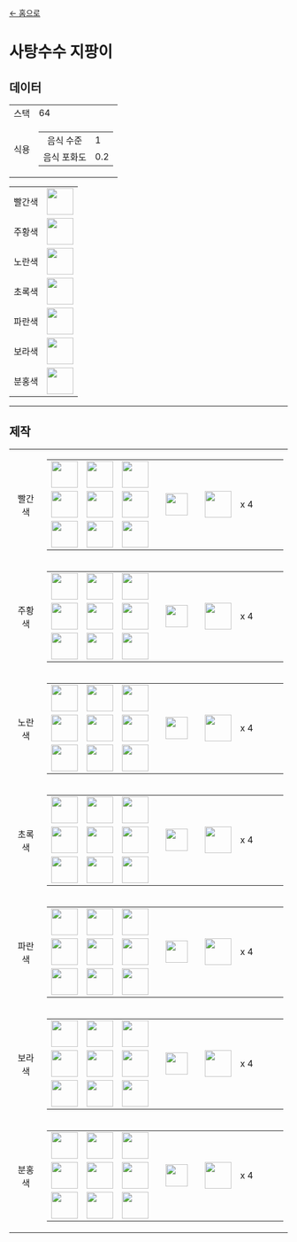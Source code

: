 [← 홈으로](../)
# 사탕수수 지팡이

## 데이터
<table>
    <tr><td align="end">스택</td><td>64</td></tr>
    <tr>
        <td align="end">식용</td>
        <td>
            <table>
                <tr><td align="center">음식 수준</td><td align="start">1</td></tr>
                <tr><td align="center">음식 포화도</td><td align="start">0.2</td></tr>
            </table>
        </td>
    </tr>
</table>
<table>
    <tr><td align="center">빨간색</td><td><img src="https://i.imgur.com/hY62lxE.png" height="48"/></td></tr>
    <tr><td align="center">주황색</td><td><img src="https://i.imgur.com/GiYPFhV.png" height="48"/></td></tr>
    <tr><td align="center">노란색</td><td><img src="https://i.imgur.com/NyUD8De.png" height="48"/></td></tr>
    <tr><td align="center">초록색</td><td><img src="https://i.imgur.com/4NYp3aX.png" height="48"/></td></tr>
    <tr><td align="center">파란색</td><td><img src="https://i.imgur.com/LfuePOU.png" height="48"/></td></tr>
    <tr><td align="center">보라색</td><td><img src="https://i.imgur.com/XWclnLY.png" height="48"/></td></tr>
    <tr><td align="center">분홍색</td><td><img src="https://i.imgur.com/aC0rrW4.png" height="48"/></td></tr>
</table>

---

## 제작
<table>
    <tr>
        <td align="center">빨간색</td>
        <td>
            <table>
                <tr><td><img src="https://i.imgur.com/K971eZe.png" width="48"/></td><td><img src="https://i.imgur.com/K971eZe.png" width="48"/></td><td><img src="https://i.imgur.com/K971eZe.png" width="48"/></td><td colspan="3"></td></tr>
                <tr><td><img src="https://i.imgur.com/K971eZe.png" width="48"/></td><td><img src="https://i.imgur.com/9WJq6Zg.png" width="48"/></td><td><img src="https://i.imgur.com/K971eZe.png" width="48"/></td><td width="70" align="center"><img src="https://i.imgur.com/VE0KqIE.png" width="40"/></td><td><img src="https://i.imgur.com/hY62lxE.png" width="48"/></td><td width="70">x 4</td></tr>
                <tr><td><img src="https://i.imgur.com/wl43BjZ.png" width="48"/></td><td><img src="https://i.imgur.com/wl43BjZ.png" width="48"/></td><td><img src="https://i.imgur.com/K971eZe.png" width="48"/></td><td colspan="3"></td></tr>
            </table>
        </td>
    </tr>
    <tr>
        <td align="center">주황색</td>
        <td>
            <table>
                <tr><td><img src="https://i.imgur.com/K971eZe.png" width="48"/></td><td><img src="https://i.imgur.com/K971eZe.png" width="48"/></td><td><img src="https://i.imgur.com/K971eZe.png" width="48"/></td><td colspan="3"></td></tr>
                <tr><td><img src="https://i.imgur.com/K971eZe.png" width="48"/></td><td><img src="https://i.imgur.com/54f5pTQ.png" width="48"/></td><td><img src="https://i.imgur.com/K971eZe.png" width="48"/></td><td width="70" align="center"><img src="https://i.imgur.com/VE0KqIE.png" width="40"/></td><td><img src="https://i.imgur.com/GiYPFhV.png" width="48"/></td><td width="70">x 4</td></tr>
                <tr><td><img src="https://i.imgur.com/wl43BjZ.png" width="48"/></td><td><img src="https://i.imgur.com/wl43BjZ.png" width="48"/></td><td><img src="https://i.imgur.com/K971eZe.png" width="48"/></td><td colspan="3"></td></tr>
            </table>
        </td>
    </tr>
    <tr>
        <td align="center">노란색</td>
        <td>
            <table>
                <tr><td><img src="https://i.imgur.com/K971eZe.png" width="48"/></td><td><img src="https://i.imgur.com/K971eZe.png" width="48"/></td><td><img src="https://i.imgur.com/K971eZe.png" width="48"/></td><td colspan="3"></td></tr>
                <tr><td><img src="https://i.imgur.com/K971eZe.png" width="48"/></td><td><img src="https://i.imgur.com/zcIhyqz.png" width="48"/></td><td><img src="https://i.imgur.com/K971eZe.png" width="48"/></td><td width="70" align="center"><img src="https://i.imgur.com/VE0KqIE.png" width="40"/></td><td><img src="https://i.imgur.com/NyUD8De.png" width="48"/></td><td width="70">x 4</td></tr>
                <tr><td><img src="https://i.imgur.com/wl43BjZ.png" width="48"/></td><td><img src="https://i.imgur.com/wl43BjZ.png" width="48"/></td><td><img src="https://i.imgur.com/K971eZe.png" width="48"/></td><td colspan="3"></td></tr>
            </table>
        </td>
    </tr>
    <tr>
        <td align="center">초록색</td>
        <td>
            <table>
                <tr><td><img src="https://i.imgur.com/K971eZe.png" width="48"/></td><td><img src="https://i.imgur.com/K971eZe.png" width="48"/></td><td><img src="https://i.imgur.com/K971eZe.png" width="48"/></td><td colspan="3"></td></tr>
                <tr><td><img src="https://i.imgur.com/K971eZe.png" width="48"/></td><td><img src="https://i.imgur.com/lf37PvE.png" width="48"/></td><td><img src="https://i.imgur.com/K971eZe.png" width="48"/></td><td width="70" align="center"><img src="https://i.imgur.com/VE0KqIE.png" width="40"/></td><td><img src="https://i.imgur.com/4NYp3aX.png" width="48"/></td><td width="70">x 4</td></tr>
                <tr><td><img src="https://i.imgur.com/wl43BjZ.png" width="48"/></td><td><img src="https://i.imgur.com/wl43BjZ.png" width="48"/></td><td><img src="https://i.imgur.com/K971eZe.png" width="48"/></td><td colspan="3"></td></tr>
            </table>
        </td>
    </tr>
    <tr>
        <td align="center">파란색</td>
        <td>
            <table>
                <tr><td><img src="https://i.imgur.com/K971eZe.png" width="48"/></td><td><img src="https://i.imgur.com/K971eZe.png" width="48"/></td><td><img src="https://i.imgur.com/K971eZe.png" width="48"/></td><td colspan="3"></td></tr>
                <tr><td><img src="https://i.imgur.com/K971eZe.png" width="48"/></td><td><img src="https://i.imgur.com/HqsZEir.png" width="48"/></td><td><img src="https://i.imgur.com/K971eZe.png" width="48"/></td><td width="70" align="center"><img src="https://i.imgur.com/VE0KqIE.png" width="40"/></td><td><img src="https://i.imgur.com/LfuePOU.png" width="48"/></td><td width="70">x 4</td></tr>
                <tr><td><img src="https://i.imgur.com/wl43BjZ.png" width="48"/></td><td><img src="https://i.imgur.com/wl43BjZ.png" width="48"/></td><td><img src="https://i.imgur.com/K971eZe.png" width="48"/></td><td colspan="3"></td></tr>
            </table>
        </td>
    </tr>
    <tr>
        <td align="center">보라색</td>
        <td>
            <table>
                <tr><td><img src="https://i.imgur.com/K971eZe.png" width="48"/></td><td><img src="https://i.imgur.com/K971eZe.png" width="48"/></td><td><img src="https://i.imgur.com/K971eZe.png" width="48"/></td><td colspan="3"></td></tr>
                <tr><td><img src="https://i.imgur.com/K971eZe.png" width="48"/></td><td><img src="https://i.imgur.com/65XCCXx.png" width="48"/></td><td><img src="https://i.imgur.com/K971eZe.png" width="48"/></td><td width="70" align="center"><img src="https://i.imgur.com/VE0KqIE.png" width="40"/></td><td><img src="https://i.imgur.com/XWclnLY.png" width="48"/></td><td width="70">x 4</td></tr>
                <tr><td><img src="https://i.imgur.com/wl43BjZ.png" width="48"/></td><td><img src="https://i.imgur.com/wl43BjZ.png" width="48"/></td><td><img src="https://i.imgur.com/K971eZe.png" width="48"/></td><td colspan="3"></td></tr>
            </table>
        </td>
    </tr>
    <tr>
        <td align="center">분홍색</td>
        <td>
            <table>
                <tr><td><img src="https://i.imgur.com/K971eZe.png" width="48"/></td><td><img src="https://i.imgur.com/K971eZe.png" width="48"/></td><td><img src="https://i.imgur.com/K971eZe.png" width="48"/></td><td colspan="3"></td></tr>
                <tr><td><img src="https://i.imgur.com/K971eZe.png" width="48"/></td><td><img src="https://i.imgur.com/nVO9tru.png" width="48"/></td><td><img src="https://i.imgur.com/K971eZe.png" width="48"/></td><td width="70" align="center"><img src="https://i.imgur.com/VE0KqIE.png" width="40"/></td><td><img src="https://i.imgur.com/aC0rrW4.png" width="48"/></td><td width="70">x 4</td></tr>
                <tr><td><img src="https://i.imgur.com/wl43BjZ.png" width="48"/></td><td><img src="https://i.imgur.com/wl43BjZ.png" width="48"/></td><td><img src="https://i.imgur.com/K971eZe.png" width="48"/></td><td colspan="3"></td></tr>
            </table>
        </td>
    </tr>
</table>
